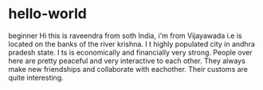 # hello-world
beginner
Hi this is raveendra from soth India, i'm from Vijayawada i.e is located on the banks of the river krishna. I t highly populated city in andhra pradesh state. I ts is economically and financially very strong. People over here are pretty peaceful and very interactive to each other. They always make new friendships and collaborate with eachother. Their customs are quite interesting.
